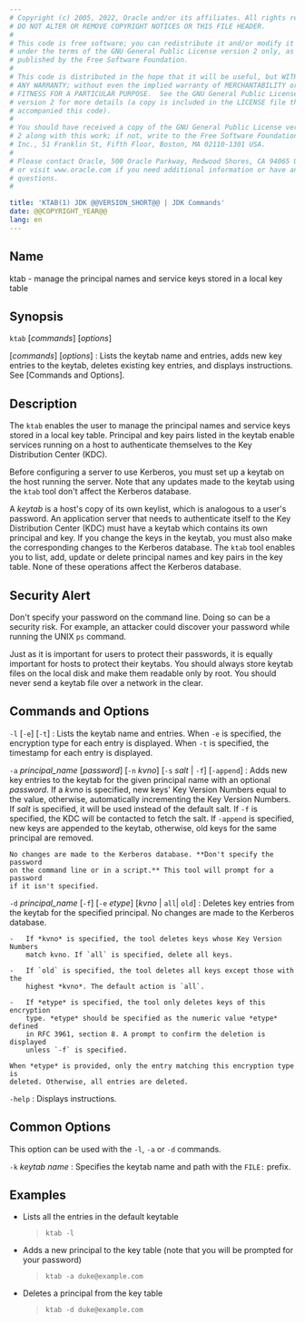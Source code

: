 ```yaml
---
# Copyright (c) 2005, 2022, Oracle and/or its affiliates. All rights reserved.
# DO NOT ALTER OR REMOVE COPYRIGHT NOTICES OR THIS FILE HEADER.
#
# This code is free software; you can redistribute it and/or modify it
# under the terms of the GNU General Public License version 2 only, as
# published by the Free Software Foundation.
#
# This code is distributed in the hope that it will be useful, but WITHOUT
# ANY WARRANTY; without even the implied warranty of MERCHANTABILITY or
# FITNESS FOR A PARTICULAR PURPOSE.  See the GNU General Public License
# version 2 for more details (a copy is included in the LICENSE file that
# accompanied this code).
#
# You should have received a copy of the GNU General Public License version
# 2 along with this work; if not, write to the Free Software Foundation,
# Inc., 51 Franklin St, Fifth Floor, Boston, MA 02110-1301 USA.
#
# Please contact Oracle, 500 Oracle Parkway, Redwood Shores, CA 94065 USA
# or visit www.oracle.com if you need additional information or have any
# questions.
#

title: 'KTAB(1) JDK @@VERSION_SHORT@@ | JDK Commands'
date: @@COPYRIGHT_YEAR@@
lang: en
---
```


## Name

ktab - manage the principal names and service keys stored in a local key
table

## Synopsis

`ktab` \[*commands*\] \[*options*\]

\[*commands*\] \[*options*\]
:   Lists the keytab name and entries, adds new key entries to the keytab,
    deletes existing key entries, and displays instructions. See [Commands and
    Options].

## Description

The `ktab` enables the user to manage the principal names and service keys
stored in a local key table. Principal and key pairs listed in the keytab
enable services running on a host to authenticate themselves to the Key
Distribution Center (KDC).

Before configuring a server to use Kerberos, you must set up a keytab on the
host running the server. Note that any updates made to the keytab using the
`ktab` tool don't affect the Kerberos database.

A *keytab* is a host's copy of its own keylist, which is analogous to a user's
password. An application server that needs to authenticate itself to the Key
Distribution Center (KDC) must have a keytab which contains its own principal
and key. If you change the keys in the keytab, you must also make the
corresponding changes to the Kerberos database. The `ktab` tool enables you to
list, add, update or delete principal names and key pairs in the key table.
None of these operations affect the Kerberos database.

## Security Alert

Don't specify your password on the command line. Doing so can be a security
risk. For example, an attacker could discover your password while running the
UNIX `ps` command.

Just as it is important for users to protect their passwords, it is equally
important for hosts to protect their keytabs. You should always store keytab
files on the local disk and make them readable only by root. You should never
send a keytab file over a network in the clear.

## Commands and Options

`-l` \[`-e`\] \[`-t`\]
:   Lists the keytab name and entries. When `-e` is specified, the encryption
    type for each entry is displayed. When `-t` is specified, the timestamp for
    each entry is displayed.

`-a` *principal\_name* \[*password*\] \[`-n` *kvno*\] \[`-s` *salt* \| `-f`\] \[`-append`\]
:   Adds new key entries to the keytab for the given principal name with an
    optional *password*. If a *kvno* is specified, new keys' Key Version
    Numbers equal to the value, otherwise, automatically incrementing the Key
    Version Numbers. If *salt* is specified, it will be used instead of the
    default salt. If `-f` is specified, the KDC will be contacted to
    fetch the salt. If `-append` is specified, new keys are appended to the
    keytab, otherwise, old keys for the same principal are removed.

    No changes are made to the Kerberos database. **Don't specify the password
    on the command line or in a script.** This tool will prompt for a password
    if it isn't specified.

`-d` *principal\_name* \[`-f`\] \[`-e` *etype*\] \[*kvno* \| `all`\| `old`\]
:   Deletes key entries from the keytab for the specified principal. No changes
    are made to the Kerberos database.

    -   If *kvno* is specified, the tool deletes keys whose Key Version Numbers
        match kvno. If `all` is specified, delete all keys.

    -   If `old` is specified, the tool deletes all keys except those with the
        highest *kvno*. The default action is `all`.

    -   If *etype* is specified, the tool only deletes keys of this encryption
        type. *etype* should be specified as the numeric value *etype* defined
        in RFC 3961, section 8. A prompt to confirm the deletion is displayed
        unless `-f` is specified.

    When *etype* is provided, only the entry matching this encryption type is
    deleted. Otherwise, all entries are deleted.

`-help`
:   Displays instructions.

## Common Options

This option can be used with the `-l`, `-a` or `-d` commands.

`-k` *keytab name*
:   Specifies the keytab name and path with the `FILE:` prefix.

## Examples

-   Lists all the entries in the default keytable

    >   `ktab -l`

-   Adds a new principal to the key table (note that you will be prompted for
    your password)

    >   `ktab -a duke@example.com`

-   Deletes a principal from the key table

    >   `ktab -d duke@example.com`
